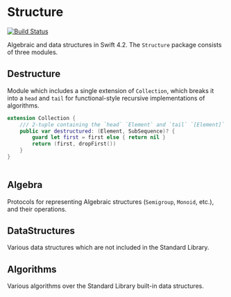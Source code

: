 # Structure

[![Build Status](https://travis-ci.org/dn-m/Structure.svg?branch=master)](https://travis-ci.org/dn-m/Structure) 

Algebraic and data structures in Swift 4.2. The `Structure` package consists of three modules.

## Destructure
Module which includes a single extension of `Collection`, which breaks it into a `head` and `tail` for functional-style recursive implementations of algorithms.

```Swift
extension Collection {
    /// 2-tuple containing the `head` `Element` and `tail` `[Element]` of `Self`
    public var destructured: (Element, SubSequence)? {
        guard let first = first else { return nil }
        return (first, dropFirst())
    }
}
	    
``` 

## Algebra
Protocols for representing Algebraic structures (`Semigroup`, `Monoid`, etc.), and their operations.

## DataStructures
Various data structures which are not included in the Standard Library.

## Algorithms
Various algorithms over the Standard Library built-in data structures.
